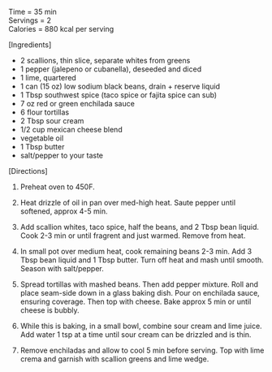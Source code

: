 Time = 35 min\
Servings = 2\
Calories = 880 kcal per serving

[Ingredients]

-   2 scallions, thin slice, separate whites from greens
-   1 pepper (jalepeno or cubanella), deseeded and diced
-   1 lime, quartered
-   1 can (15 oz) low sodium black beans, drain + reserve liquid
-   1 Tbsp southwest spice (taco spice or fajita spice can sub)
-   7 oz red or green enchilada sauce
-   6 flour tortillas
-   2 Tbsp sour cream
-   1/2 cup mexican cheese blend
-   vegetable oil
-   1 Tbsp butter
-   salt/pepper to your taste

[Directions]
1. Preheat oven to 450F.

2.  Heat drizzle of oil in pan over med-high heat. Saute pepper until softened, approx 4-5 min.

3.  Add scallion whites, taco spice, half the beans, and 2 Tbsp bean liquid. Cook 2-3 min or until fragrent and just warmed. Remove from heat.

4.  In small pot over medium heat, cook remaining beans 2-3 min. Add 3 Tbsp bean liquid and 1 Tbsp butter. Turn off heat and mash until smooth. Season with salt/pepper.

5.  Spread tortillas with mashed beans. Then add pepper mixture. Roll and place seam-side down in a glass baking dish. Pour on enchilada sauce, ensuring coverage. Then top with cheese. Bake approx 5 min or until cheese is bubbly.

6.  While this is baking, in a small bowl, combine sour cream and lime juice. Add water 1 tsp at a time until sour cream can be drizzled and is thin.

7.  Remove enchiladas and allow to cool 5 min before serving. Top with lime crema and garnish with scallion greens and lime wedge.

